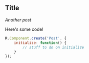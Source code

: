 Title
-----

*Another post*

Here's some code!

```js
R.Component.create('Post', {
    initialize: function() {
        // stuff to do on initialize
    }
});
```
